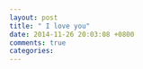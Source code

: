 ```yaml
---
layout: post
title: " I love you"
date: 2014-11-26 20:03:08 +0800
comments: true
categories: 
---
```

